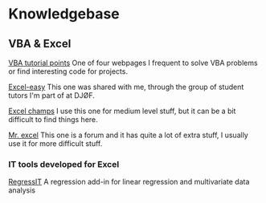# Knowledgebase




## VBA & Excel


[VBA tutorial points](https://www.tutorialspoint.com/vba/index.htm) One of four webpages I frequent to solve VBA problems or find interesting code for projects.

[Excel-easy](https://www.excel-easy.com/vba.html) This one was shared with me, through the group of student tutors I'm part of at DJØF.

[Excel champs](https://excelchamps.com/vba/) I use this one for medium level stuff, but it can be a bit difficult to find things here.

[Mr. excel](https://www.mrexcel.com/board/) This one is a forum and it has quite a lot of extra stuff, I usually use it for more difficult stuff.

### IT tools developed for Excel
[RegressIT](https://regressit.com/index.html)  A regression add-in for linear regression and multivariate data analysis
